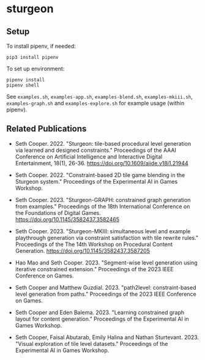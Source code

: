 # sturgeon

## Setup

To install pipenv, if needed:
```
pip3 install pipenv
```

To set up environment:
```
pipenv install
pipenv shell
```

See `examples.sh`, `examples-app.sh`, `examples-blend.sh`, `examples-mkiii.sh`, `examples-graph.sh` and `examples-explore.sh` for example usage (within pipenv).

## Related Publications

* Seth Cooper. 2022. "Sturgeon: tile-based procedural level generation via learned and designed constraints." Proceedings of the AAAI Conference on Artificial Intelligence and Interactive Digital Entertainment, 18(1), 26-36. https://doi.org/10.1609/aiide.v18i1.21944

* Seth Cooper. 2022. "Constraint-based 2D tile game blending in the Sturgeon system." Proceedings of the Experimental AI in Games Workshop.

* Seth Cooper. 2023. "Sturgeon-GRAPH: constrained graph generation from examples." Proceedings of the 18th International Conference on the Foundations of Digital Games. https://doi.org/10.1145/3582437.3582465

* Seth Cooper. 2023. "Sturgeon-MKIII: simultaneous level and example playthrough generation via constraint satisfaction with tile rewrite rules." Proceedings of the The 14th Workshop on Procedural Content Generation. https://doi.org/10.1145/3582437.3587205

* Hao Mao and Seth Cooper. 2023. "Segment-wise level generation using iterative constrained extension." Proceedings of the 2023 IEEE Conference on Games.

* Seth Cooper and Matthew Guzdial. 2023. "path2level: constraint-based level generation from paths." Proceedings of the 2023 IEEE Conference on Games.

* Seth Cooper and Eden Balema. 2023. "Learning constrained graph layout for content generation." Proceedings of the Experimental AI in Games Workshop.

* Seth Cooper, Faisal Abutarab, Emily Halina and Nathan Sturtevant. 2023. "Visual exploration of tile level datasets." Proceedings of the Experimental AI in Games Workshop.
